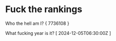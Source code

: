 # Fuck the rankings

Who the hell am I?
{ 7736108 }

What fucking year is it?
[ 2024-12-05T06:30:00Z ]
